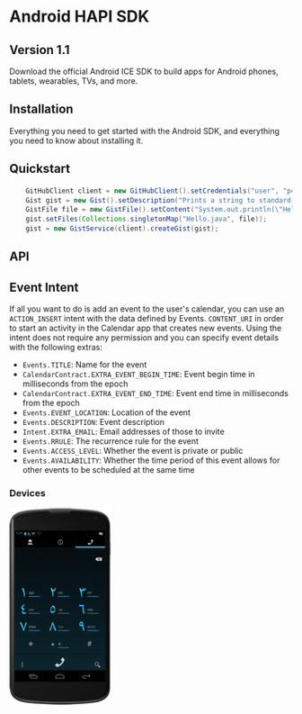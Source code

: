 
# Android HAPI SDK

## Version 1.1

Download the official Android ICE SDK to build apps for Android phones, tablets, wearables, TVs, and more.

## Installation

Everything you need to get started with the Android SDK, and everything you need to know about installing it.

## Quickstart

```java
    GitHubClient client = new GitHubClient().setCredentials("user", "p4ssw0rd");
    Gist gist = new Gist().setDescription("Prints a string to standard out");
    GistFile file = new GistFile().setContent("System.out.println(\"Hello World\");");
    gist.setFiles(Collections.singletonMap("Hello.java", file));
    gist = new GistService(client).createGist(gist);
```
## API

## Event Intent

If all you want to do is add an event to the user's calendar, you can use an `ACTION_INSERT` intent with the data defined by Events.
`CONTENT_URI` in order to start an activity in the Calendar app that creates new events.
Using the intent does not require any permission and you can specify event details with the following extras:

- `Events.TITLE`: Name for the event
- `CalendarContract.EXTRA_EVENT_BEGIN_TIME`: Event begin time in milliseconds from the epoch
- `CalendarContract.EXTRA_EVENT_END_TIME`: Event end time in milliseconds from the epoch
- `Events.EVENT_LOCATION`: Location of the event
- `Events.DESCRIPTION`: Event description
- `Intent.EXTRA_EMAIL`: Email addresses of those to invite
- `Events.RRULE`: The recurrence rule for the event
- `Events.ACCESS_LEVEL`: Whether the event is private or public
- `Events.AVAILABILITY`: Whether the time period of this event allows for other events to be scheduled at the same time

### Devices

![RTL](/images/jb-rtl-arabic-n4.png)